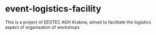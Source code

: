 event-logistics-facility
========================

This is a project of EESTEC AGH Krakow, aimed to facilitate the logistics aspect of organisation of workshops
